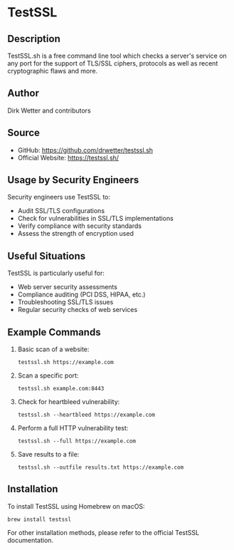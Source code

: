 # TestSSL

## Description
TestSSL.sh is a free command line tool which checks a server's service on any port for the support of TLS/SSL ciphers, protocols as well as recent cryptographic flaws and more.

## Author
Dirk Wetter and contributors

## Source
- GitHub: https://github.com/drwetter/testssl.sh
- Official Website: https://testssl.sh/

## Usage by Security Engineers
Security engineers use TestSSL to:
- Audit SSL/TLS configurations
- Check for vulnerabilities in SSL/TLS implementations
- Verify compliance with security standards
- Assess the strength of encryption used

## Useful Situations
TestSSL is particularly useful for:
- Web server security assessments
- Compliance auditing (PCI DSS, HIPAA, etc.)
- Troubleshooting SSL/TLS issues
- Regular security checks of web services

## Example Commands
1. Basic scan of a website:
   ```
   testssl.sh https://example.com
   ```

2. Scan a specific port:
   ```
   testssl.sh example.com:8443
   ```

3. Check for heartbleed vulnerability:
   ```
   testssl.sh --heartbleed https://example.com
   ```

4. Perform a full HTTP vulnerability test:
   ```
   testssl.sh --full https://example.com
   ```

5. Save results to a file:
   ```
   testssl.sh --outfile results.txt https://example.com
   ```

## Installation
To install TestSSL using Homebrew on macOS:

```
brew install testssl
```

For other installation methods, please refer to the official TestSSL documentation.

